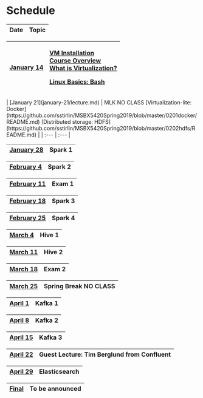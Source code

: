 # Schedule

| Date | Topic |
| :--- | :--- |


<table>
  <thead>
    <tr>
      <th style="text-align:left"><a href="january-14/lecture.md">January 14</a>
      </th>
      <th style="text-align:left">
        <p><a href="https://github.com/sstirlin/MSBX5420Spring2019/blob/master/0101vminstallation/README.md">VM Installation</a>
          <br
          /><a href="https://github.com/sstirlin/MSBX5420Spring2019/blob/master/0102courseoverview/README.md">Course Overview</a>
          <br
          /><a href="https://github.com/sstirlin/MSBX5420Spring2019/blob/master/0103whatisvirtualization/README.md">What is Virtualization?</a>
        </p>
        <p><a href="https://github.com/sstirlin/MSBX5420Spring2019/blob/master/0104bash/README.md">Linux Basics: Bash</a>
        </p>
      </th>
    </tr>
  </thead>
  <tbody></tbody>
</table>| [January 21](january-21/lecture.md) | MLK NO CLASS [Virtualization-lite: Docker](https://github.com/sstirlin/MSBX5420Spring2019/blob/master/0201docker/README.md) [Distributed storage: HDFS](https://github.com/sstirlin/MSBX5420Spring2019/blob/master/0202hdfs/README.md) |
| :--- | :--- |


| [January 28](january-28/lecture.md) | Spark 1 |
| :--- | :--- |


| [February 4](february-4/february-4.md) | Spark 2 |
| :--- | :--- |


| [February 11](february-11/february-11.md) | Exam 1 |
| :--- | :--- |


| [February 18](february-18/february-18.md) | Spark 3 |
| :--- | :--- |


| [February 25](february-25/february-25.md) | Spark 4 |
| :--- | :--- |


| [March 4](march-4/march-4.md) | Hive 1 |
| :--- | :--- |


| [March 11](march-11/march-11.md) | Hive 2 |
| :--- | :--- |


| [March 18](march-18/march-18.md) | Exam 2 |
| :--- | :--- |


| [March 25](march-25/march-25.md) | Spring Break NO CLASS |
| :--- | :--- |


| [April 1](april-1/april-1.md) | Kafka 1 |
| :--- | :--- |


| [April 8](april-8/april-8.md) | Kafka 2 |
| :--- | :--- |


| [April 15](april-15/april-15.md) | Kafka 3 |
| :--- | :--- |


| [April 22](april-22/april-22.md) | Guest Lecture: Tim Berglund from Confluent |
| :--- | :--- |


| [April 29](april-29/april-29.md) | Elasticsearch |
| :--- | :--- |


| [Final](final/final.md) | To be announced |
| :--- | :--- |



